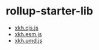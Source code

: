# rollup-starter-lib

* [xkh.cjs.js](https://xkh.github.io/js-library-rollup/dist/xkh.cjs.js)
* [xkh.esm.js](https://xkh.github.io/js-library-rollup/dist/xkh.esm.js)
* [xkh.umd.js](https://xkh.github.io/js-library-rollup/dist/xkh.umd.js)


